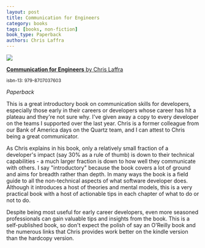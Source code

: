 ```yaml
---
layout: post
title: Communication for Engineers
category: books
tags: [books, non-fiction]
book_type: Paperback
authors: Chris Laffra
---
```

<img src="https://i.gr-assets.com/images/S/compressed.photo.goodreads.com/books/1617228141l/57592623._SY475_.jpg"/>

[**Communication for Engineers** by Chris Laffra](https://chrislaffra.com/#book)

<sup>isbn-13: 979-8707037603</sup>

*Paperback*

This is a great introductory book on communication skills for developers, especially those early in their careers or developers whose career has hit a plateau and they're not sure why. I've given away a copy to every developer on
the teams I supported over the last year. Chris is a former colleague from our Bank of America days on the Quartz
team, and I can attest to Chris being a great communicator.

As Chris explains in his book, only a relatively small fraction of a developer's impact (say 30% as a rule of thumb) is down to their technical capabilities - a much larger fraction is down to how well they communicate with others. I say "introductory" because the book covers a lot of ground and aims for breadth rather than depth. In many ways the book is a field guide to all the non-technical aspects of what software developer does. Although it introduces a host of theories and mental models, this is a very practical book with a host of actionable tips in each chapter of what to do or not to do.

Despite being most useful for early career developers, even more seasoned professionals can gain valuable tips and insights from the book. This is a self-published book, so don't expect the polish of say an O'Reilly book and the numerous links that Chris provides work better on the kindle version than the hardcopy version.
